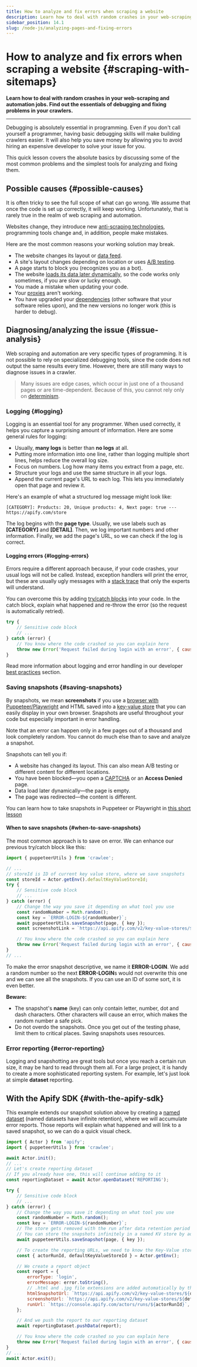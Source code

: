 ```yaml
---
title: How to analyze and fix errors when scraping a website
description: Learn how to deal with random crashes in your web-scraping and automation jobs. Find out the essentials of debugging and fixing problems in your crawlers.
sidebar_position: 14.1
slug: /node-js/analyzing-pages-and-fixing-errors
---
```


# How to analyze and fix errors when scraping a website {#scraping-with-sitemaps}

**Learn how to deal with random crashes in your web-scraping and automation jobs. Find out the essentials of debugging and fixing problems in your crawlers.**

---

Debugging is absolutely essential in programming. Even if you don't call yourself a programmer, having basic debugging skills will make building crawlers easier. It will also help you save money by allowing you to avoid hiring an expensive developer to solve your issue for you.

This quick lesson covers the absolute basics by discussing some of the most common problems and the simplest tools for analyzing and fixing them.

## Possible causes {#possible-causes}

It is often tricky to see the full scope of what can go wrong. We assume that once the code is set up correctly, it will keep working. Unfortunately, that is rarely true in the realm of web scraping and automation.

Websites change, they introduce new [anti-scraping technologies](../../webscraping/anti_scraping/index.md), programming tools change and, in addition, people make mistakes.

Here are the most common reasons your working solution may break.

- The website changes its layout or [data feed](https://www.datafeedwatch.com/academy/data-feed).
- A site's layout changes depending on location or uses [A/B testing](https://www.youtube.com/watch?v=XDoKXaGrUxE&feature=youtu.be).
- A page starts to block you (recognizes you as a bot).
- The website [loads its data later dynamically](./dealing_with_dynamic_pages.md), so the code works only sometimes, if you are slow or lucky enough.
- You made a mistake when updating your code.
- Your [proxies](../../webscraping/anti_scraping/mitigation/proxies.md) aren't working.
- You have upgraded your [dependencies](https://www.quora.com/What-is-a-dependency-in-coding) (other software that your software relies upon), and the new versions no longer work (this is harder to debug).

## Diagnosing/analyzing the issue {#issue-analysis}

Web scraping and automation are very specific types of programming. It is not possible to rely on specialized debugging tools, since the code does not output the same results every time. However, there are still many ways to diagnose issues in a crawler.

> Many issues are edge cases, which occur in just one of a thousand pages or are time-dependent. Because of this, you cannot rely only on [determinism](https://en.wikipedia.org/wiki/Deterministic_algorithm).

### Logging {#logging}

Logging is an essential tool for any programmer. When used correctly, it helps you capture a surprising amount of information. Here are some general rules for logging:

- Usually, **many logs** is better than **no logs** at all.
- Putting more information into one line, rather than logging multiple short lines, helps reduce the overall log size.
- Focus on numbers. Log how many items you extract from a page, etc.
- Structure your logs and use the same structure in all your logs.
- Append the current page's URL to each log. This lets you immediately open that page and review it.

Here's an example of what a structured log message might look like:

```text
[CATEGORY]: Products: 20, Unique products: 4, Next page: true --- https://apify.com/store
```

The log begins with the **page type**. Usually, we use labels such as **\[CATEGORY\]** and **\[DETAIL\]**. Then, we log important numbers and other information. Finally, we add the page's URL, so we can check if the log is correct.

#### Logging errors {#logging-errors}

Errors require a different approach because, if your code crashes, your usual logs will not be called. Instead, exception handlers will print the error, but these are usually ugly messages with a [stack trace](https://en.wikipedia.org/wiki/Stack_trace) that only the experts will understand.

You can overcome this by adding [try/catch blocks](https://developer.mozilla.org/en-US/docs/Web/JavaScript/Reference/Statements/try...catch) into your code. In the catch block, explain what happened and re-throw the error (so the request is automatically retried).

```js
try {
    // Sensitive code block
    // ...
} catch (error) {
    // You know where the code crashed so you can explain here
    throw new Error('Request failed during login with an error', { cause: error });
}
```

Read more information about logging and error handling in our developer [best practices](../../webscraping/scraping_basics_javascript/best_practices.md) section.

### Saving snapshots {#saving-snapshots}

By snapshots, we mean **screenshots** if you use a [browser with Puppeteer/Playwright](../../webscraping/puppeteer_playwright/index.md) and HTML saved into a [key-value store](https://crawlee.dev/api/core/class/KeyValueStore) that you can easily display in your own browser. Snapshots are useful throughout your code but especially important in error handling.

Note that an error can happen only in a few pages out of a thousand and look completely random. You cannot do much else than to save and analyze a snapshot.

Snapshots can tell you if:

- A website has changed its layout. This can also mean A/B testing or different content for different locations.
- You have been blocked—you open a [CAPTCHA](https://en.wikipedia.org/wiki/CAPTCHA) or an **Access Denied** page.
- Data load later dynamically—the page is empty.
- The page was redirected—the content is different.

You can learn how to take snapshots in Puppeteer or Playwright in [this short lesson](../../webscraping/puppeteer_playwright/page/page_methods.md)

#### When to save snapshots {#when-to-save-snapshots}

The most common approach is to save on error. We can enhance our previous try/catch block like this:

```js
import { puppeteerUtils } from 'crawlee';

// ...
// storeId is ID of current key value store, where we save snapshots
const storeId = Actor.getEnv().defaultKeyValueStoreId;
try {
    // Sensitive code block
    // ...
} catch (error) {
    // Change the way you save it depending on what tool you use
    const randomNumber = Math.random();
    const key = `ERROR-LOGIN-${randomNumber}`;
    await puppeteerUtils.saveSnapshot(page, { key });
    const screenshotLink = `https://api.apify.com/v2/key-value-stores/${storeId}/records/${key}.jpg`;

    // You know where the code crashed so you can explain here
    throw new Error('Request failed during login with an error', { cause: error });
}
// ...
```

To make the error snapshot descriptive, we name it **ERROR-LOGIN**. We add a random number so the next **ERROR-LOGIN**s would not overwrite this one and we can see all the snapshots. If you can use an ID of some sort, it is even better.

**Beware:**

- The snapshot's **name** (key) can only contain letter, number, dot and dash characters. Other characters will cause an error, which makes the random number a safe pick.
- Do not overdo the snapshots. Once you get out of the testing phase, limit them to critical places. Saving snapshots uses resources.

### Error reporting {#error-reporting}

Logging and snapshotting are great tools but once you reach a certain run size, it may be hard to read through them all. For a large project, it is handy to create a more sophisticated reporting system. For example, let's just look at simple **dataset** reporting.

## With the Apify SDK {#with-the-apify-sdk}

This example extends our snapshot solution above by creating a [named dataset](/platform/storage/usage#named-and-unnamed-storages) (named datasets have infinite retention), where we will accumulate error reports. Those reports will explain what happened and will link to a saved snapshot, so we can do a quick visual check.

```js
import { Actor } from 'apify';
import { puppeteerUtils } from 'crawlee';

await Actor.init();
// ...
// Let's create reporting dataset
// If you already have one, this will continue adding to it
const reportingDataset = await Actor.openDataset('REPORTING');

try {
    // Sensitive code block
    // ...
} catch (error) {
    // Change the way you save it depending on what tool you use
    const randomNumber = Math.random();
    const key = `ERROR-LOGIN-${randomNumber}`;
    // The store gets removed with the run after data retention period so the links will stop working eventually
    // You can store the snapshots infinitely in a named KV store by adding `keyValueStoreName` option
    await puppeteerUtils.saveSnapshot(page, { key });

    // To create the reporting URLs, we need to know the Key-Value store and run IDs
    const { actorRunId, defaultKeyValueStoreId } = Actor.getEnv();

    // We create a report object
    const report = {
        errorType: 'login',
        errorMessage: error.toString(),
        // .html and .jpg file extensions are added automatically by the saveSnapshot function
        htmlSnapshotUrl: `https://api.apify.com/v2/key-value-stores/${defaultKeyValueStoreId}/records/${key}.html`,
        screenshotUrl: `https://api.apify.com/v2/key-value-stores/${defaultKeyValueStoreId}/records/${key}.jpg`,
        runUrl: `https://console.apify.com/actors/runs/${actorRunId}`,
    };

    // And we push the report to our reporting dataset
    await reportingDataset.pushData(report);

    // You know where the code crashed so you can explain here
    throw new Error('Request failed during login with an error', { cause: error });
}
// ...
await Actor.exit();
```
